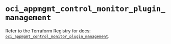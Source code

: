# `oci_appmgmt_control_monitor_plugin_management`

Refer to the Terraform Registry for docs: [`oci_appmgmt_control_monitor_plugin_management`](https://registry.terraform.io/providers/oracle/oci/6.18.0/docs/resources/appmgmt_control_monitor_plugin_management).
